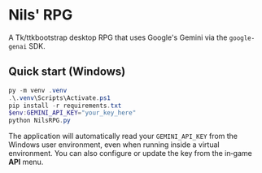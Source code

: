 # Nils' RPG

A Tk/ttkbootstrap desktop RPG that uses Google's Gemini via the `google-genai` SDK.

## Quick start (Windows)

```powershell
py -m venv .venv
.\.venv\Scripts\Activate.ps1
pip install -r requirements.txt
$env:GEMINI_API_KEY="your_key_here"
python NilsRPG.py
```

The application will automatically read your `GEMINI_API_KEY` from the Windows
user environment, even when running inside a virtual environment. You can also
configure or update the key from the in‑game **API** menu.

